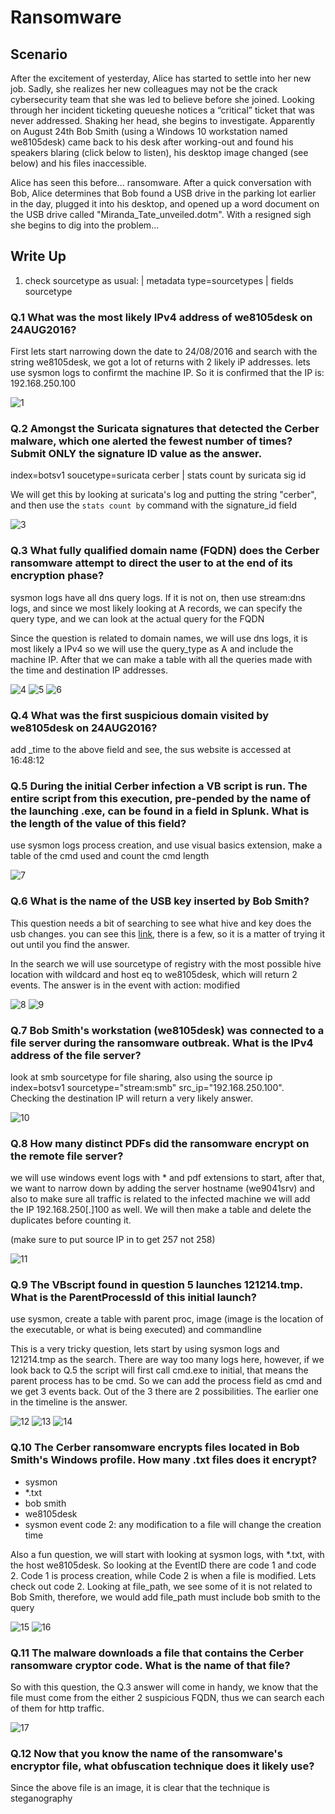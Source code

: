 # Ransomware

## Scenario
After the excitement of yesterday, Alice has started to settle into her new job. Sadly, she realizes her new colleagues may not be the crack cybersecurity team that she was led
to believe before she joined. Looking through her incident ticketing queueshe notices a “critical” ticket that was never addressed. Shaking her head, she begins to investigate.
Apparently on August 24th Bob Smith (using a Windows 10 workstation named we8105desk) came back to his desk after working-out and found his speakers blaring (click below to listen), 
his desktop image changed (see below) and his files inaccessible.

Alice has seen this before... ransomware. After a quick conversation with Bob, Alice determines that Bob found a USB drive in the parking lot earlier in the day, 
plugged it into his desktop, and opened up a word document on the USB drive called "Miranda_Tate_unveiled.dotm". With a resigned sigh she begins to dig into the problem...


## Write Up

1. check sourcetype as usual: | metadata type=sourcetypes | fields sourcetype

### Q.1 What was the most likely IPv4 address of we8105desk on 24AUG2016?

First lets start narrowing down the date to 24/08/2016 and search with the string we8105desk, we got a lot of returns with 2 likely iP addresses. lets use sysmon logs to confirmt the machine IP.
So it is confirmed that the IP is: 192.168.250.100

![1](images/R01.png)

### Q.2 Amongst the Suricata signatures that detected the Cerber malware, which one alerted the fewest number of times? Submit ONLY the signature ID value as the answer.

index=botsv1 soucetype=suricata cerber | stats count by suricata sig id

We will get this by looking at suricata's log and putting the string "cerber", and then use the `stats count by` command with the signature_id field

![3](images/R03.png)

### Q.3 What fully qualified domain name (FQDN) does the Cerber ransomware attempt to direct the user to at the end of its encryption phase?

sysmon logs have all dns query logs. If it is not on, then use stream:dns logs, and since we most likely looking at A records, we can specify the query type, and we can look at the actual query for the FQDN

Since the question is related to domain names, we will use dns logs, it is most likely a IPv4 so we will use the query_type as A and include the machine IP. After that we can make a table with all the queries made with the time and destination IP addresses.

![4](images/R04.png)
![5](images/R05.png)
![6](images/R06.png)

### Q.4 What was the first suspicious domain visited by we8105desk on 24AUG2016?

add _time to the above field and see, the sus website is accessed at 16:48:12

### Q.5 During the initial Cerber infection a VB script is run. The entire script from this execution, pre-pended by the name of the launching .exe, can be found in a field in Splunk. What is the length of the value of this field?

use sysmon logs process creation, and use visual basics extension, make a table of the cmd used and count the cmd length

![7](images/R07.png)

### Q.6 What is the name of the USB key inserted by Bob Smith?

This question needs a bit of searching to see what hive and key does the usb changes. you can see this [link](https://www.magnetforensics.com/blog/artifact-profile-usb-devices/), there is a few, so it is a matter of trying it out until you find the answer.

In the search we will use sourcetype of registry with the most possible hive location with wildcard and host eq to we8105desk, which will return 2 events. The answer is in the event with action: modified

![8](images/R08.png)
![9](images/R09.png)

### Q.7 Bob Smith's workstation (we8105desk) was connected to a file server during the ransomware outbreak. What is the IPv4 address of the file server?

look at smb sourcetype for file sharing, also using the source ip index=botsv1 sourcetype="stream:smb" src_ip="192.168.250.100". Checking the destination IP will return a very likely answer.

![10](images/R10.png)

### Q.8 How many distinct PDFs did the ransomware encrypt on the remote file server?

we will use windows event logs with * and pdf extensions to start, after that, we want to narrow down by adding the server hostname (we9041srv) and also to make sure all traffic is related to the infected machine we will add the IP 192.168.250[.]100 as well. We will then make a table and delete the duplicates before counting it.

(make sure to put source IP in to get 257 not 258)

![11](images/R11.png)

### Q.9 The VBscript found in question 5 launches 121214.tmp. What is the ParentProcessId of this initial launch?

use sysmon, create a table with parent proc, image (image is the location of the executable, or what is being executed) and commandline

This is a very tricky question, lets start by using sysmon logs and 121214.tmp as the search. There are way too many logs here, however, if we look back to Q.5 the script will first call cmd.exe to initial, that means the parent process has to be cmd. So we can add the process field as cmd and we get 3 events back. Out of the 3 there are 2 possibilities. 
The earlier one in the timeline is the answer.

![12](images/R12.png)
![13](images/R13.png)
![14](images/R14.png)

### Q.10 The Cerber ransomware encrypts files located in Bob Smith's Windows profile. How many .txt files does it encrypt?

- sysmon
- *.txt
- bob smith
- we8105desk
- sysmon event code 2: any modification to a file will change the creation time

Also a fun question, we will start with looking at sysmon logs, with *.txt, with the host we8105desk. So looking at the EventID there are code 1 and code 2. Code 1 is process creation, while Code 2 is when a file is modified. Lets check out code 2.
Looking at file_path, we see some of it is not related to Bob Smith, therefore, we would add file_path must include bob smith to the query

![15](images/R15.png)
![16](images/R16.png)

### Q.11 The malware downloads a file that contains the Cerber ransomware cryptor code. What is the name of that file?

So with this question, the Q.3 answer will come in handy, we know that the file must come from the either 2 suspicious FQDN, thus we can search each of them for http traffic. 

![17](images/R17.png)

### Q.12 Now that you know the name of the ransomware's encryptor file, what obfuscation technique does it likely use?

Since the above file is an image, it is clear that the technique is steganography
